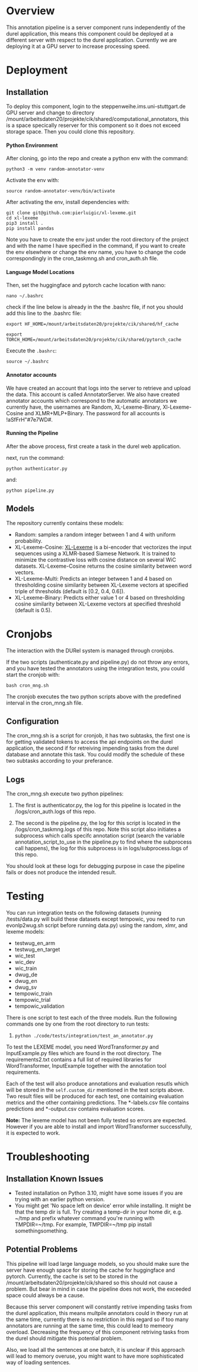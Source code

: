 # Overview
This annotation pipeline is a server component runs independently of the durel application, this means this component could be deployed at a different server with respect to the durel application. Currently we are deploying it at a GPU server to increase processing speed.

# Deployment

## Installation

To deploy this component, login to the steppenweihe.ims.uni-stuttgart.de GPU server and change to directory /mount/arbeitsdaten20/projekte/cik/shared/computational_annotators, this is a space specically reserver for this component so it does not exceed storage space. Then you could clone this repository.

#### Python Environment
After cloning, go into the repo and create a python env with the command:

`python3 -m venv random-annotator-venv`

Activate the env with:

`source random-annotator-venv/bin/activate`

After activating the env, install dependencies with:

```
git clone git@github.com:pierluigic/xl-lexeme.git
cd xl-lexeme
pip3 install .
pip install pandas
```

Note you have to create the env just under the root directory of the project and with the name I have specified in the command, if you want to create the env elsewhere or change the env name, you have to change the code correspondingly in the cron_taskmng.sh and cron_auth.sh file.

#### Language Model Locations

Then, set the huggingface and pytorch cache location with nano:

`nano ~/.bashrc`

check if the line below is already in the the .bashrc file, if not you should add this line to the .bashrc file:

`export HF_HOME=/mount/arbeitsdaten20/projekte/cik/shared/hf_cache`

`export TORCH_HOME=/mount/arbeitsdaten20/projekte/cik/shared/pytorch_cache`

Execute the `.bashrc`:

`source ~/.bashrc`

#### Annotator accounts
We have created an account that logs into the server to retrieve and upload the data. This account is called AnnotatorServer.
We also have created annotator accounts which correspond to the automatic annotators we currently have, the usernames are Random, XL-Lexeme-Binary, Xl-Lexeme-Cosine and XLMR+MLP+Binary. The password for all accounts is !aSfFrH"#7e7WD#.

#### Running the Pipeline

After the above process, first create a task in the durel web application.

next, run the command:

`python authenticator.py`

and:

`python pipeline.py`

## Models

The repository currently contains these models:

- Random: samples a random integer between 1 and 4 with uniform probability.
- XL-Lexeme-Cosine: [XL-Lexeme](https://github.com/pierluigic/xl-lexeme) is a bi-encoder that vectorizes the input sequences using a XLMR-based Siamese Network. It is trained to minimize the contrastive loss with cosine distance on several WiC datasets. XL-Lexeme-Cosine returns the cosine similarity between word vectors.
- XL-Lexeme-Multi: Predicts an integer between 1 and 4 based on thresholding cosine similarity between XL-Lexeme vectors at specified triple of thresholds (default is [0.2, 0.4, 0.6]).
- XL-Lexeme-Binary: Predicts either value 1 or 4 based on thresholding cosine similarity between XL-Lexeme vectors at specified threshold (default is 0.5).


# Cronjobs
The interaction with the DURel system is managed through cronjobs.

If the two scripts (authenticate.py and pipeline.py) do not throw any errors, and you have tested the annotators using the integration tests, you could start the cronjob with:

`bash cron_mng.sh`

The cronjob executes the two python scripts above with the predefined interval in the cron_mng.sh file.

## Configuration
The cron_mng.sh is a script for cronjob, it has two subtasks, the first one is for getting validated tokens to access the api endpoints on the durel application, the second if for retreiving impending tasks from the durel database and annotate this task. You could modify the schedule of these two subtasks according to your preferance.

## Logs
The cron_mng.sh execute two python pipelines:

1. The first is authenticator.py, the log for this pipeline is located in the /logs/cron_auth.logs of this repo.

2. The second is the pipeline.py, the log for this script is located in the /logs/cron_taskmng.logs of this repo. Note this script also initiates a subprocess which calls specifc annotation script (search the variable annotation_script_to_use in the pipeline.py to find where the subprocess call happens), the log for this subprocess is in logs/subprocess.logs of this repo.

You should look at these logs for debugging purpose in case the pipeline fails or does not produce the intended result.

# Testing

You can run integration tests on the following datasets (running /tests/data.py will build these datasets except tempowic, you need to run evonlp2wug.sh script before running data.py) using the random, xlmr, and lexeme models:

- testwug_en_arm
- testwug_en_target
- wic_test
- wic_dev
- wic_train
- dwug_de
- dwug_en
- dwug_sv
- tempowic_train
- tempowic_trial
- tempowic_validation

There is one script to test each of the three models. Run the following commands one by one from the root directory to run tests:

1. `python ./code/tests/integration/test_an_annotator.py`

To test the LEXEME model, you need  WordTransformer.py and InputExample.py files which are found in the root directory. The requirements2.txt contains a full list of required libraries for WordTransformer, InputExample together with the annotation tool requirements.


Each of the test will also produce annotations and evaluation resutls which will be stored in the `self.custom_dir` mentioned in the test scripts above. Two result files will be produced for each test, one containing evaluation metrics and the other containing predictions. The *-labels.csv file contains predictions and *-output.csv contains evaluation scores.


**Note:** The lexeme model has not been fully tested so errors are expected. However if you are able to install and import WordTransformer successfully, it is expected to work.


# Troubleshooting

## Installation Known Issues
- Tested installation on Python 3.10, might have some issues if you are trying with an earlier python version.
- You might get 'No space left on device' error while installing. It might be that the temp dir is full. Try creating a temp-dir in your home dir, e.g. ~/tmp and prefix whatever command you're running with TMPDIR=~/tmp. For example, TMPDIR=~/tmp pip install somethingsomething.

## Potential Problems
This pipeline will load large language models, so you should make sure the server have enough space for storing the cache for huggingface and pytorch. Currently, the cache is set to be stored in the /mount/arbeitsdaten20/projekte/cik/shared so this should not cause a problem. But bear in mind in case the pipeline does not work, the exceeded space could always be a cause.

Because this server component will constantly retrive impending tasks from the durel application, this means multpile annotators could in theory run at the same time, currently there is no restriction in this regard so if too many annotators are running at the same time, this could lead to memeory overload. Decreasing the frequency of this component retriving tasks from the durel should mitigate this potential problem.

Also, we load all the sentences at one batch, it is unclear if this approach will lead to memory overuse, you might want to have more sophisticated way of loading sentences.
